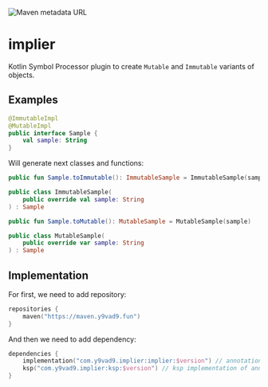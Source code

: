 ![Maven metadata URL](https://img.shields.io/maven-metadata/v?label=%24version&metadataUrl=https%3A%2F%2Fmaven.y9vad9.com%2Fcom%2Fy9vad9%2Fimplier%2Fimplier%2Fmaven-metadata.xml)

# implier

Kotlin Symbol Processor plugin to create `Mutable` and `Immutable` variants of objects.

## Examples

```kotlin
@ImmutableImpl
@MutableImpl
public interface Sample {
    val sample: String
}
```

Will generate next classes and functions:

```kotlin
public fun Sample.toImmutable(): ImmutableSample = ImmutableSample(sample)

public class ImmutableSample(
    public override val sample: String
) : Sample

public fun Sample.toMutable(): MutableSample = MutableSample(sample)

public class MutableSample(
    public override var sample: String
) : Sample
```

## Implementation

For first, we need to add repository:

```kotlin
repositories {
    maven("https://maven.y9vad9.fun")
}
```

And then we need to add dependency:

```kotlin
dependencies {
    implementation("com.y9vad9.implier:implier:$version") // annotations
    ksp("com.y9vad9.implier:ksp:$version") // ksp implementation of annotations
}
```
